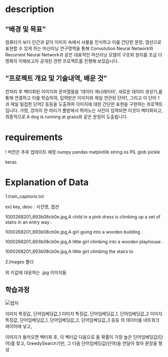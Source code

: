 # description
## “배경 및 목표”  ##
컴퓨터가 보다 인간과 같이 이미지 속에서 사물을 인식하고 이를 간단한 문장, 캡션으로 표현할 수 있게 하는 머신러닝 연구영역을 통해 Convolution Neural Network와 Recurrent Neural Network과 같은 대표적인 머신러닝 모델의 구조와 원리를 조금 더 명확히 이해보고자 공개된 관련 프로젝트를 진행해 보았습니다. 

## “프로젝트 개요 및 기술내역, 배운 것” ##
 전처리 후 벡터화된 이미지와 문자열들을 '데이터 제너레이터', 새로운 데이터 생성기,를 통해 연결하고 이를 학습하여, 입력받은 이미지와 제일 연관된 단어1, 그리고 이 단어 1과 제일 밀접한 단어2 등등을 도출하여 이미지에 대한 간단한 표현을 구현하는 프로젝트입니다. 가령, 강아지 한 마리가 풀밭에서 뛰어노는 사진이 입력되면 이것이 벡터화되고, 최종적으로 A dog is running at grass와 같은 문장이 도출됩니다.

# requirements
! 버전은 추후 업데이트 예정
numpy
pandas
matplotlib
string
os
PIL
glob
pickle

keras

# Explanation of Data

1.train_captions.txt


ex) key, desc : 사진명, 캡션

1000268201_693b08cb0e.jpg,A child in a pink dress is climbing up a set of stairs in an entry way .

1000268201_693b08cb0e.jpg,A girl going into a wooden building .

1000268201_693b08cb0e.jpg,A little girl climbing into a wooden playhouse .

1000268201_693b08cb0e.jpg,A little girl climbing the stairs to


2.Images 폴더

위 키값에 대응하는 .jpg 이미지들

## 학습과정

![캡처](https://user-images.githubusercontent.com/82523058/121379659-34df2180-c97f-11eb-8db5-34921f1e8ad3.PNG)

이미지 특징값, 단어임베딩값_1
이미지 특징값, 단어임베딩값_1, 단어임베딩값_2
이미지 특징값, 단어임베딩값_1, 단어임베딩값_2, 단어임베딩값_3
등등
의 데이터를 네트워크 레이어에 넣고,

이미지가 들어오면 벡터화 후, 이 벡터값 다음으로 올 확률이 가장 높은 단어임베딩값(단어)를 찾고, GreedySearch기반, 그 다음 단어임베딩값(단어)을 연달아 찾아 문장을 형성
